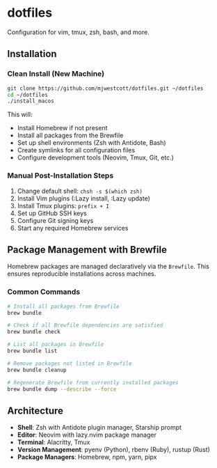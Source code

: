 # dotfiles

Configuration for vim, tmux, zsh, bash, and more.

## Installation

### Clean Install (New Machine)

```bash
git clone https://github.com/mjwestcott/dotfiles.git ~/dotfiles
cd ~/dotfiles
./install_macos
```

This will:
- Install Homebrew if not present
- Install all packages from the Brewfile
- Set up shell environments (Zsh with Antidote, Bash)
- Create symlinks for all configuration files
- Configure development tools (Neovim, Tmux, Git, etc.)

### Manual Post-Installation Steps

1. Change default shell: `chsh -s $(which zsh)`
2. Install Vim plugins (:Lazy install, :Lazy update)
3. Install Tmux plugins: `prefix + I`
4. Set up GitHub SSH keys
5. Configure Git signing keys
6. Start any required Homebrew services

## Package Management with Brewfile

Homebrew packages are managed declaratively via the `Brewfile`. This ensures reproducible installations across machines.

### Common Commands

```bash
# Install all packages from Brewfile
brew bundle

# Check if all Brewfile dependencies are satisfied
brew bundle check

# List all packages in Brewfile
brew bundle list

# Remove packages not listed in Brewfile
brew bundle cleanup

# Regenerate Brewfile from currently installed packages
brew bundle dump --describe --force
```

## Architecture

- **Shell**: Zsh with Antidote plugin manager, Starship prompt
- **Editor**: Neovim with lazy.nvim package manager
- **Terminal**: Alacritty, Tmux
- **Version Management**: pyenv (Python), rbenv (Ruby), rustup (Rust)
- **Package Managers**: Homebrew, npm, yarn, pipx
